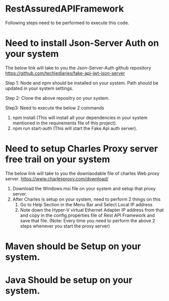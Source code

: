 # RestAssuredAPIFramework
Following steps need to be performed to execute this code.

# Need to install Json-Server Auth on your system
The below link will take to you the Json-Server-Auth github repository
https://github.com/techiediaries/fake-api-jwt-json-server

Step 1: 
Node and npm should be installed on your system.
Path should be updated in your system settings.

Step 2:
Clone the above repositry on your system.

Step3: 
Need to execute the below 2 commands
1. npm install (This will install all your dependencies in your system mentioned in the requirements file of this project).
2. npm run start-auth (This will start the Fake Api auth server).

# Need to setup Charles Proxy server free trail on your system

The below link will take to you the downlaodable file of charles Web proxy server.
https://www.charlesproxy.com/download/

1. Download the Windows.msi file on your system and setup that proxy server.
2. After Charles is setup on your system, need to perform 2 things on this
   1. Go to Help Section in the Menu Bar and Select Local IP address
   2. Note down the Hyper-V virtual Ethernet Adapter IP address from that and copy in the config.properties file of Rest API Framework and save that file.
   (Note: Every time you need to perform the above 2 steps whenever you start the proxy server)
   
# Maven should be Setup on your system.
# Java Should be setup on your system.
# 

   

